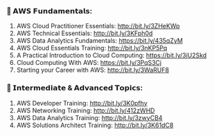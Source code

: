 ### 🌟 𝗔𝗪𝗦 𝗙𝘂𝗻𝗱𝗮𝗺𝗲𝗻𝘁𝗮𝗹𝘀:

1. AWS Cloud Practitioner Essentials: http://bit.ly/3ZHeKWp
2. AWS Technical Essentials: http://bit.ly/3KFph0d
3. AWS Data Analytics Fundamentals: https://bit.ly/435qZyM
4. AWS Cloud Essentials Training: http://bit.ly/3nKP5Pq
5. A Practical Introduction to Cloud Computing: https://bit.ly/3iU2Skd
6. Cloud Computing With AWS: https://bit.ly/3PqS3Cj
7. Starting your Career with AWS: http://bit.ly/3WaRUF8
   
### 🚀 𝗜𝗻𝘁𝗲𝗿𝗺𝗲𝗱𝗶𝗮𝘁𝗲 & 𝗔𝗱𝘃𝗮𝗻𝗰𝗲𝗱 𝗧𝗼𝗽𝗶𝗰𝘀:

1. AWS Developer Training: http://bit.ly/3K0pfhy
2. AWS Networking Training: http://bit.ly/412zWHD
3. AWS Data Analytics Training: http://bit.ly/3zwyCB4
4. AWS Solutions Architect Training: http://bit.ly/3K61dC8